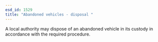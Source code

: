 ```yaml
---
esd_id: 1529
title: "Abandoned vehicles - disposal "
---
```


A local authority may dispose of an abandoned vehicle in its custody in accordance with the required procedure.

